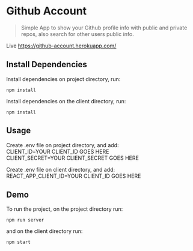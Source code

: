 # Github Account
> Simple App to show your Github profile info with public and private repos, also search for other users public info.

Live https://github-account.herokuapp.com/

## Install Dependencies
Install dependencies on project directory, run:

```
npm install
```

Install dependencies on the client directory, run:

```
npm install
```

## Usage
Create .env file on project directory, and add:  
CLIENT_ID=YOUR CLIENT_ID GOES HERE  
CLIENT_SECRET=YOUR CLIENT_SECRET GOES HERE

Create .env file on client directory, and add:  
REACT_APP_CLIENT_ID=YOUR CLIENT_ID GOES HERE


## Demo
To run the project, on the project directory run:
```
npm run server
```
and on the client directory run:
```
npm start
```
